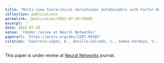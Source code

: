 ```yaml
---
title: "Multi-view hierarchical Variational AutoEncoders with Factor Analysis latent space"
collection: publications
permalink: /publication/2022-07-20-FAVAE
excerpt: ''
date: 2022-07-20
venue: '(Under review at Neural Networks)'
paperurl: 'https://arxiv.org/abs/2207.09185'
citation: 'Guerrero-López, A., Sevilla-Salcedo, C., Gómez-Verdejo, V., & Olmos, P. M. (2022). Multi-view hierarchical Variational AutoEncoders with Factor Analysis latent space. arXiv preprint arXiv:2207.09185.'
---
```

This paper is under review at [Neural Networks](https://www.journals.elsevier.com/neural-networks) journal.

